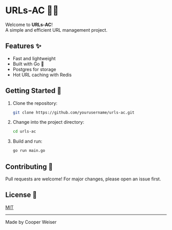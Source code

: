 # URLs-AC 🚀🔗

Welcome to **URLs-AC**!  
A simple and efficient URL management project.

## Features ✨
- Fast and lightweight
- Built with Go 🐹
- Postgres for storage
- Hot URL caching with Redis

## Getting Started 🏁

1. Clone the repository:
   ```bash
   git clone https://github.com/yourusername/urls-ac.git
   ```
2. Change into the project directory:
   ```bash
   cd urls-ac
   ```
3. Build and run:
   ```bash
   go run main.go
   ```

## Contributing 🤝

Pull requests are welcome! For major changes, please open an issue first.

## License 📄

[MIT](LICENSE)

---
Made by Cooper Weiser
